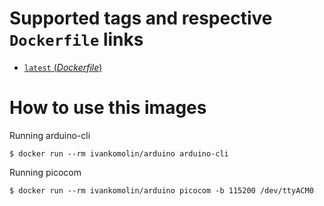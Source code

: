 # Supported tags and respective `Dockerfile` links

- [`latest` (*Dockerfile*)](https://github.com/ivankomolin/docker-arduino/blob/master/Dockerfile)

# How to use this images

Running arduino-cli
```
$ docker run --rm ivankomolin/arduino arduino-cli

```

Running picocom
```
$ docker run --rm ivankomolin/arduino picocom -b 115200 /dev/ttyACM0

```

